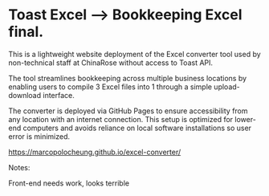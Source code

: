 # Toast Excel --> Bookkeeping Excel final.

This is a lightweight website deployment of the Excel converter tool used by non-technical staff at ChinaRose without access to Toast API.

The tool streamlines bookkeeping across multiple business locations by enabling users to compile 3 Excel files into 1 through a simple upload-download interface.

The converter is deployed via GitHub Pages to ensure accessibility from any location with an internet connection. This setup is optimized for lower-end computers and avoids reliance on local software installations so user error is minimized.

https://marcopolocheung.github.io/excel-converter/

Notes:

Front-end needs work, looks terrible